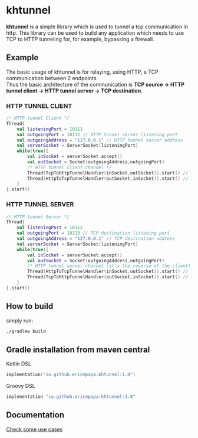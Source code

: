 # khtunnel
**khtunnel** is a simple library which is used to tunnel a tcp communication in http.
This library can be used to build any application which needs to use TCP to HTTP tunneling for, for example, bypassing a firewall.
## Example
The basic usage of khtunnel is for relaying, using HTTP, a TCP communication between 2 endpoints.  
Thus the basic architecture of the communication is **TCP source -> HTTP tunnel client -> HTTP tunnel server -> TCP destination**.  
### HTTP TUNNEL CLIENT
```kotlin
/* HTTP tunnel Client */
Thread{
    val listeningPort = 10111
    val outgoingPort = 10112 // HTTP tunnel server listening port
    val outgoingAddress = "127.0.0.1" // HTTP tunnel server address
    val serverSocket = ServerSocket(listeningPort)
    while(true){
        val inSocket = serverSocket.accept()
        val outSocket = Socket(outgoingAddress,outgoingPort)
        /* HTTP tunnel client channel */
        Thread(TcpToHttpTunnelHandler(inSocket,outSocket)).start() // listens to incoming communications from TCP source in raw TCP and encapsulates the message in HTTP before relaying it to the HTTP tunnel server.
        Thread(HttpToTcpTunnelHandler(outSocket,inSocket)).start() // listens to incoming communications in HTTP from HTTP tunnel server and relays the payload (http body) as a raw tcp message.
    }
}.start()
```
### HTTP TUNNEL SERVER
```kotlin
/* HTTP tunnel Server */
Thread{
    val listeningPort = 10112
    val outgoingPort = 10113 // TCP destination listening port
    val outgoingAddress = "127.0.0.1" // TCP destination address
    val serverSocket = ServerSocket(listeningPort)
    while(true){
        val inSocket = serverSocket.accept()
        val outSocket = Socket(outgoingAddress,outgoingPort)
        /* HTTP tunnel server channel (it's the reverse of the client) */
        Thread(HttpToTcpTunnelHandler(inSocket,outSocket)).start() // listens to incoming communications in HTTP and relays the payload (http body) as a raw tcp message to the TCP destination.
        Thread(TcpToHttpTunnelHandler(outSocket,inSocket)).start() // listens to incoming communications from HTTP tunnel client in raw TCP and encapsulates the message in HTTP before relaying it.
    }
}.start()
```

## How to build  
simply run:  
```bash
./gradlew build
```
## Gradle installation from maven central  
Kotlin DSL    
```kotlin
implmentation("io.github.ericmpapa:khtunnel:1.0")
```
Groovy DSL  
```groovy
implementation "io.github.ericmpapa:khtunnel:1.0"
```

## Documentation

[Check some use cases](https://github.com/ericmpapa/khtunnel/wiki)

